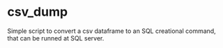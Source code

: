 # csv_dump

Simple script to convert a csv dataframe to an SQL creational command, that can be runned at SQL server.
